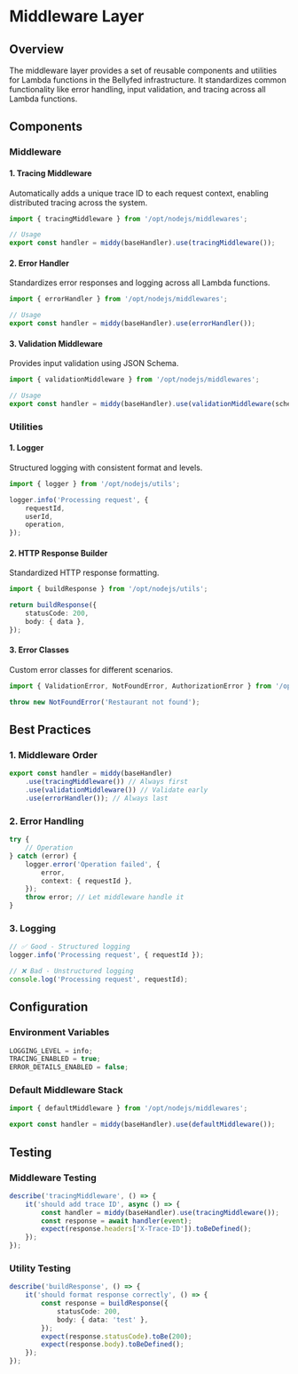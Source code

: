 # Middleware Layer

## Overview

The middleware layer provides a set of reusable components and utilities for Lambda functions in the Bellyfed infrastructure. It standardizes common functionality like error handling, input validation, and tracing across all Lambda functions.

## Components

### Middleware

#### 1. Tracing Middleware

Automatically adds a unique trace ID to each request context, enabling distributed tracing across the system.

```typescript
import { tracingMiddleware } from '/opt/nodejs/middlewares';

// Usage
export const handler = middy(baseHandler).use(tracingMiddleware());
```

#### 2. Error Handler

Standardizes error responses and logging across all Lambda functions.

```typescript
import { errorHandler } from '/opt/nodejs/middlewares';

// Usage
export const handler = middy(baseHandler).use(errorHandler());
```

#### 3. Validation Middleware

Provides input validation using JSON Schema.

```typescript
import { validationMiddleware } from '/opt/nodejs/middlewares';

// Usage
export const handler = middy(baseHandler).use(validationMiddleware(schema));
```

### Utilities

#### 1. Logger

Structured logging with consistent format and levels.

```typescript
import { logger } from '/opt/nodejs/utils';

logger.info('Processing request', {
    requestId,
    userId,
    operation,
});
```

#### 2. HTTP Response Builder

Standardized HTTP response formatting.

```typescript
import { buildResponse } from '/opt/nodejs/utils';

return buildResponse({
    statusCode: 200,
    body: { data },
});
```

#### 3. Error Classes

Custom error classes for different scenarios.

```typescript
import { ValidationError, NotFoundError, AuthorizationError } from '/opt/nodejs/errors';

throw new NotFoundError('Restaurant not found');
```

## Best Practices

### 1. Middleware Order

```typescript
export const handler = middy(baseHandler)
    .use(tracingMiddleware()) // Always first
    .use(validationMiddleware()) // Validate early
    .use(errorHandler()); // Always last
```

### 2. Error Handling

```typescript
try {
    // Operation
} catch (error) {
    logger.error('Operation failed', {
        error,
        context: { requestId },
    });
    throw error; // Let middleware handle it
}
```

### 3. Logging

```typescript
// ✅ Good - Structured logging
logger.info('Processing request', { requestId });

// ❌ Bad - Unstructured logging
console.log('Processing request', requestId);
```

## Configuration

### Environment Variables

```typescript
LOGGING_LEVEL = info;
TRACING_ENABLED = true;
ERROR_DETAILS_ENABLED = false;
```

### Default Middleware Stack

```typescript
import { defaultMiddleware } from '/opt/nodejs/middlewares';

export const handler = middy(baseHandler).use(defaultMiddleware());
```

## Testing

### Middleware Testing

```typescript
describe('tracingMiddleware', () => {
    it('should add trace ID', async () => {
        const handler = middy(baseHandler).use(tracingMiddleware());
        const response = await handler(event);
        expect(response.headers['X-Trace-ID']).toBeDefined();
    });
});
```

### Utility Testing

```typescript
describe('buildResponse', () => {
    it('should format response correctly', () => {
        const response = buildResponse({
            statusCode: 200,
            body: { data: 'test' },
        });
        expect(response.statusCode).toBe(200);
        expect(response.body).toBeDefined();
    });
});
```
